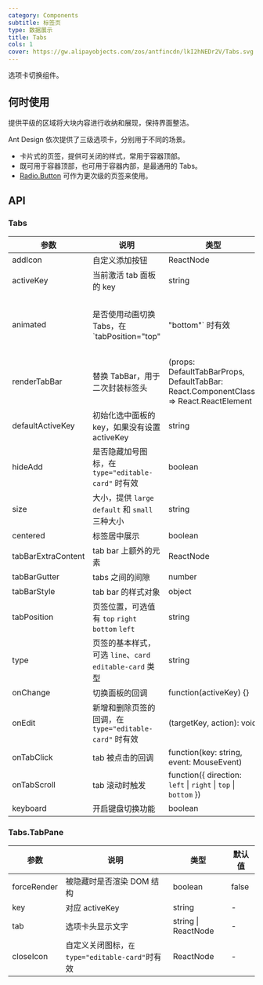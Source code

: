 ```yaml
---
category: Components
subtitle: 标签页
type: 数据展示
title: Tabs
cols: 1
cover: https://gw.alipayobjects.com/zos/antfincdn/lkI2hNEDr2V/Tabs.svg
---
```


选项卡切换组件。

## 何时使用

提供平级的区域将大块内容进行收纳和展现，保持界面整洁。

Ant Design 依次提供了三级选项卡，分别用于不同的场景。

- 卡片式的页签，提供可关闭的样式，常用于容器顶部。
- 既可用于容器顶部，也可用于容器内部，是最通用的 Tabs。
- [Radio.Button](/components/radio/#components-radio-demo-radiobutton) 可作为更次级的页签来使用。

## API

### Tabs

| 参数 | 说明 | 类型 | 默认值 | 版本 |
| --- | --- | --- | --- | --- |
| addIcon | 自定义添加按钮 | ReactNode | - | 4.4.0 |
| activeKey | 当前激活 tab 面板的 key | string | - |  |
| animated | 是否使用动画切换 Tabs，在 `tabPosition="top" | "bottom"` 时有效 | boolean \| {inkBar: boolean, tabPane: boolean} | false |  |
| renderTabBar | 替换 TabBar，用于二次封装标签头 | (props: DefaultTabBarProps, DefaultTabBar: React.ComponentClass) => React.ReactElement | - |  |
| defaultActiveKey | 初始化选中面板的 key，如果没有设置 activeKey | string | `第一个面板` |  |
| hideAdd | 是否隐藏加号图标，在 `type="editable-card"` 时有效 | boolean | false |  |
| size | 大小，提供 `large` `default` 和 `small` 三种大小 | string | `default` |  |
| centered | 标签居中展示 | boolean | false | 4.4.0 |
| tabBarExtraContent | tab bar 上额外的元素 | ReactNode | - |  |
| tabBarGutter | tabs 之间的间隙 | number | - |  |
| tabBarStyle | tab bar 的样式对象 | object | - |  |
| tabPosition | 页签位置，可选值有 `top` `right` `bottom` `left` | string | `top` |  |
| type | 页签的基本样式，可选 `line`、`card` `editable-card` 类型 | string | `line` |  |
| onChange | 切换面板的回调 | function(activeKey) {} | - |  |
| onEdit | 新增和删除页签的回调，在 `type="editable-card"` 时有效 | (targetKey, action): void | - |  |
| onTabClick | tab 被点击的回调 | function(key: string, event: MouseEvent) | - |  |
| onTabScroll | tab 滚动时触发 | function({ direction: `left` \| `right` \| `top` \| `bottom` }) | - | 4.3.0 |
| keyboard | 开启键盘切换功能 | boolean | true |  |

### Tabs.TabPane

| 参数        | 说明                                            | 类型                | 默认值 |
| ----------- | ----------------------------------------------- | ------------------- | ------ |
| forceRender | 被隐藏时是否渲染 DOM 结构                       | boolean             | false  |
| key         | 对应 activeKey                                  | string              | -      |
| tab         | 选项卡头显示文字                                | string \| ReactNode | -      |
| closeIcon   | 自定义关闭图标，`在 type="editable-card"`时有效 | ReactNode           | -      |
